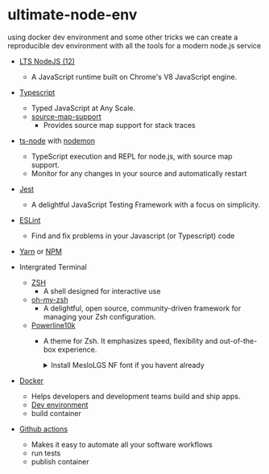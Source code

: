 # ultimate-node-env
using docker dev environment and some other tricks we can create a reproducible dev environment with all the tools for a modern node.js service

- [LTS NodeJS (12)](https://nodejs.org/)
  - A JavaScript runtime built on Chrome's V8 JavaScript engine.
- [Typescript](https://www.typescriptlang.org/)
  - Typed JavaScript at Any Scale.
  - [source-map-support](https://www.npmjs.com/package/source-map-support)
    - Provides source map support for stack traces
- [ts-node](https://github.com/TypeStrong/ts-node) with [nodemon](https://nodemon.io/)
  - TypeScript execution and REPL for node.js, with source map support.
  - Monitor for any changes in your source and automatically restart
- [Jest](https://jestjs.io/)
  - A delightful JavaScript Testing Framework with a focus on simplicity.
- [ESLint](https://eslint.org/)
  - Find and fix problems in your Javascript (or Typescript) code
- [Yarn](https://yarnpkg.com/) or [NPM](http://npmjs.com/)

- Intergrated Terminal
  - [ZSH](https://www.zsh.org/)
    - A shell designed for interactive use
  - [oh-my-zsh](https://ohmyz.sh/)
    - A delightful, open source, community-driven framework for managing your Zsh configuration.
  - [Powerline10k](https://github.com/romkatv/powerlevel10k)
    - A theme for Zsh. It emphasizes speed, flexibility and out-of-the-box experience.
      <details>
        <summary>Install MesloLGS NF font if you havent already</summary>

        - [MesloLGS NF Regular.ttf](https://github.com/romkatv/powerlevel10k-media/raw/master/MesloLGS%20NF%20Regular.ttf)
        - [MesloLGS NF Bold.ttf](https://github.com/romkatv/powerlevel10k-media/raw/master/MesloLGS%20NF%20Bold.ttf)
        - [MesloLGS NF Italic.ttf](https://github.com/romkatv/powerlevel10k-media/raw/master/MesloLGS%20NF%20Italic.ttf)
        - [MesloLGS NF Bold Italic.ttf](https://github.com/romkatv/powerlevel10k-media/raw/master/MesloLGS%20NF%20Bold%20Italic.ttf)
      </details>
- [Docker](https://www.docker.com/)
  - Helps developers and development teams build and ship apps.
  - [Dev environment](https://code.visualstudio.com/docs/remote/containers)
  - build container
- [Github actions](https://github.com/features/actions)
  - Makes it easy to automate all your software workflows
  - run tests
  - publish container
